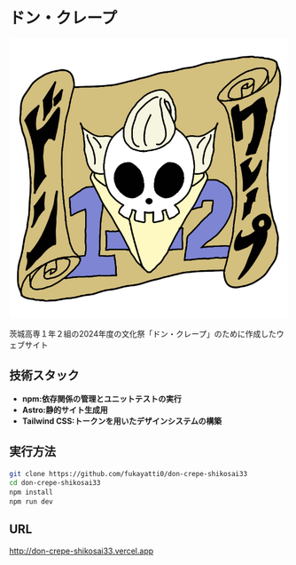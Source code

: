 # ドン・クレープ
![ドン・クレープのロゴ](https://raw.githubusercontent.com/fukayatti0/don-crepe-shikosai33/main/public/images/icon.png)


茨城高専１年２組の2024年度の文化祭「ドン・クレープ」のために作成したウェブサイト


## 技術スタック
- **npm:依存関係の管理とユニットテストの実行**
- **Astro:静的サイト生成用**
- **Tailwind CSS:トークンを用いたデザインシステムの構築**

## 実行方法
```sh
git clone https://github.com/fukayatti0/don-crepe-shikosai33
cd don-crepe-shikosai33
npm install
npm run dev
```

## URL
http://don-crepe-shikosai33.vercel.app
